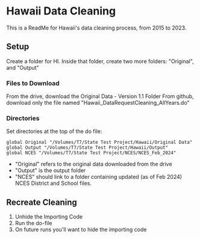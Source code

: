 
# Hawaii Data Cleaning

This is a ReadMe for Hawaii's data cleaning process, from 2015 to 2023.


## Setup
Create a folder for HI. Inside that folder, create two more folders: 
"Original", and "Output"

### Files to Download
From the drive, download the Original Data - Version 1.1 Folder
From github, download only the file named "Hawaii_DataRequestCleaning_AllYears.do"

### Directories
Set directories at the top of the do file:
```
global Original "/Volumes/T7/State Test Project/Hawaii/Original Data"
global Output "/Volumes/T7/State Test Project/Hawaii/Output"
global NCES "/Volumes/T7/State Test Project/NCES/NCES_Feb_2024"
```
- "Original" refers to the original data downloaded from the drive
- "Output" is the output folder
- "NCES" should link to a folder containing updated (as of Feb 2024) NCES District and School files.

## Recreate Cleaning
1. Unhide the Importing Code
2. Run the do-file
3. On future runs you'll want to hide the importing code
